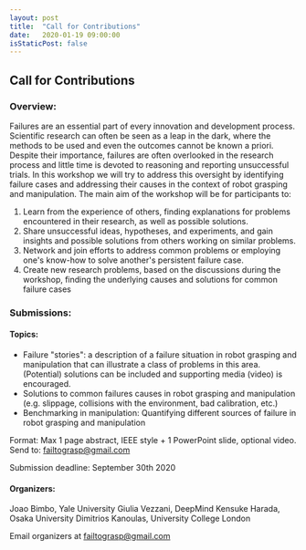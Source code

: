 ```yaml
---
layout: post
title:  "Call for Contributions"
date:   2020-01-19 09:00:00
isStaticPost: false
---
```


## Call for Contributions ##
### Overview: ###
Failures are an essential part of every innovation and development process. Scientific research can often be seen as a leap in the dark, where the
methods to be used and even the outcomes cannot be known a priori. Despite their importance, failures are often overlooked in the research 
process and little time is devoted to reasoning and reporting unsuccessful trials.
In this workshop we will try to address this oversight by identifying failure cases and addressing their causes in the context of robot grasping 
and manipulation. The main aim of the workshop will be for participants to:

1. Learn from the experience of others, finding explanations for problems encountered in their research, as well as possible solutions.
2. Share unsuccessful ideas, hypotheses, and experiments, and gain insights and possible solutions from others working on similar problems.
3. Network and join efforts to address common problems or employing one's know-how to solve another's persistent failure case.
4. Create new research problems, based on the discussions during the workshop, finding the underlying causes and solutions for common failure cases


### Submissions: ###

#### Topics: ####
- Failure "stories": a description of a failure situation in robot grasping and manipulation that can illustrate a class of problems in this area. (Potential) solutions 
  can be included and supporting media (video) is encouraged.
- Solutions to common failures causes in robot grasping and manipulation (e.g. slippage, collisions with the environment, bad calibration, etc.)
- Benchmarking in manipulation: Quantifying different sources of failure in robot grasping and manipulation

Format: Max 1 page abstract, IEEE style + 1 PowerPoint slide, optional video. Send to: [failtograsp@gmail.com](mailto:failtograsp@gmail.com)

Submission deadline: September 30th 2020


#### Organizers: ####
Joao Bimbo, Yale University
Giulia Vezzani, DeepMind
Kensuke Harada, Osaka University
Dimitrios Kanoulas, University College London

Email organizers at [failtograsp@gmail.com](mailto:failtograsp@gmail.com)